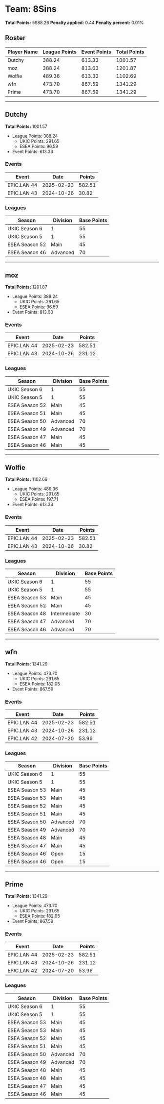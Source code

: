 # Team: 8Sins

**Total Points:** 5988.26
**Penalty applied:** 0.44
**Penalty percent:** 0.01%

## Roster
| Player Name | League Points | Event Points | Total Points |
|-------------|--------------|--------------|-------------|
| Dutchy | 388.24 | 613.33 | 1001.57 |
| moz | 388.24 | 813.63 | 1201.87 |
| Wolfie | 489.36 | 613.33 | 1102.69 |
| wfn | 473.70 | 867.59 | 1341.29 |
| Prime | 473.70 | 867.59 | 1341.29 |

---

## Dutchy

**Total Points:** 1001.57

- League Points: 388.24
  - UKIC Points: 291.65
  - ESEA Points: 96.59
- Event Points: 613.33

### Events
| Event | Date | Points |
|-------|------|--------|
| EPIC.LAN 44 | 2025-02-23 | 582.51 |
| EPIC.LAN 43 | 2024-10-26 | 30.82 |
### Leagues
| Season | Division | Base Points |
|--------|----------|-------------|
| UKIC Season 6 | 1 | 55 |
| UKIC Season 5 | 1 | 55 |
| ESEA Season 52 | Main | 45 |
| ESEA Season 46 | Advanced | 70 |
---

## moz

**Total Points:** 1201.87

- League Points: 388.24
  - UKIC Points: 291.65
  - ESEA Points: 96.59
- Event Points: 813.63

### Events
| Event | Date | Points |
|-------|------|--------|
| EPIC.LAN 44 | 2025-02-23 | 582.51 |
| EPIC.LAN 43 | 2024-10-26 | 231.12 |
### Leagues
| Season | Division | Base Points |
|--------|----------|-------------|
| UKIC Season 6 | 1 | 55 |
| UKIC Season 5 | 1 | 55 |
| ESEA Season 52 | Main | 45 |
| ESEA Season 51 | Main | 45 |
| ESEA Season 50 | Advanced | 70 |
| ESEA Season 49 | Advanced | 70 |
| ESEA Season 47 | Main | 45 |
| ESEA Season 46 | Main | 45 |
---

## Wolfie

**Total Points:** 1102.69

- League Points: 489.36
  - UKIC Points: 291.65
  - ESEA Points: 197.71
- Event Points: 613.33

### Events
| Event | Date | Points |
|-------|------|--------|
| EPIC.LAN 44 | 2025-02-23 | 582.51 |
| EPIC.LAN 43 | 2024-10-26 | 30.82 |
### Leagues
| Season | Division | Base Points |
|--------|----------|-------------|
| UKIC Season 6 | 1 | 55 |
| UKIC Season 5 | 1 | 55 |
| ESEA Season 53 | Main | 45 |
| ESEA Season 52 | Main | 45 |
| ESEA Season 48 | Intermediate | 30 |
| ESEA Season 47 | Advanced | 70 |
| ESEA Season 46 | Advanced | 70 |
---

## wfn

**Total Points:** 1341.29

- League Points: 473.70
  - UKIC Points: 291.65
  - ESEA Points: 182.05
- Event Points: 867.59

### Events
| Event | Date | Points |
|-------|------|--------|
| EPIC.LAN 44 | 2025-02-23 | 582.51 |
| EPIC.LAN 43 | 2024-10-26 | 231.12 |
| EPIC.LAN 42 | 2024-07-20 | 53.96 |
### Leagues
| Season | Division | Base Points |
|--------|----------|-------------|
| UKIC Season 6 | 1 | 55 |
| UKIC Season 5 | 1 | 55 |
| ESEA Season 53 | Main | 45 |
| ESEA Season 53 | Main | 45 |
| ESEA Season 52 | Main | 45 |
| ESEA Season 51 | Main | 45 |
| ESEA Season 50 | Advanced | 70 |
| ESEA Season 49 | Advanced | 70 |
| ESEA Season 48 | Main | 45 |
| ESEA Season 47 | Main | 45 |
| ESEA Season 46 | Open | 15 |
| ESEA Season 46 | Open | 15 |
---

## Prime

**Total Points:** 1341.29

- League Points: 473.70
  - UKIC Points: 291.65
  - ESEA Points: 182.05
- Event Points: 867.59

### Events
| Event | Date | Points |
|-------|------|--------|
| EPIC.LAN 44 | 2025-02-23 | 582.51 |
| EPIC.LAN 43 | 2024-10-26 | 231.12 |
| EPIC.LAN 42 | 2024-07-20 | 53.96 |
### Leagues
| Season | Division | Base Points |
|--------|----------|-------------|
| UKIC Season 6 | 1 | 55 |
| UKIC Season 5 | 1 | 55 |
| ESEA Season 53 | Main | 45 |
| ESEA Season 53 | Main | 45 |
| ESEA Season 52 | Main | 45 |
| ESEA Season 51 | Main | 45 |
| ESEA Season 50 | Advanced | 70 |
| ESEA Season 49 | Advanced | 70 |
| ESEA Season 48 | Main | 45 |
| ESEA Season 48 | Main | 45 |
| ESEA Season 47 | Main | 45 |
| ESEA Season 46 | Main | 45 |